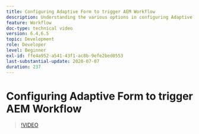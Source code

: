 ```yaml
---
title: Configuring Adaptive Form to trigger AEM Workflow
description: Understanding the various options in configuring Adaptive Form to trigger AEM Workflow
feature: Workflow
doc-type: technical video
version: 6.4,6.5
topic: Development
role: Developer
level: Beginner
exl-id: ffe4a952-a541-43f1-ac8b-9efe2bed0553
last-substantial-update: 2020-07-07
duration: 237
---
```

# Configuring Adaptive Form to trigger AEM Workflow


>[!VIDEO](https://video.tv.adobe.com/v/28316?quality=12&learn=on)
